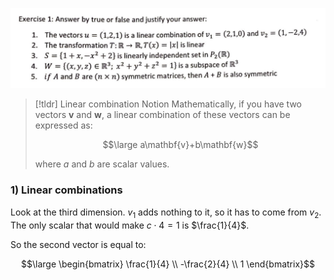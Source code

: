 ![](../z_images/Pasted%20image%2020230809111207.png)

> [!tldr] Linear combination Notion
> Mathematically, if you have two vectors $\mathbf{v}$ and $\mathbf{w}$, a linear combination of these vectors can be expressed as:
> 
> $$\large a\mathbf{v}+b\mathbf{w}$$
> 
> where $a$ and $b$ are scalar values.

### 1) Linear combinations

Look at the third dimension. $v_1$ adds nothing to it, so it has to come from $v_2$. The only scalar that would make $c\cdot 4 = 1$ is $\frac{1}{4}$. 

So the second vector is equal to:

$$\large \begin{bmatrix}
\frac{1}{4} \\ -\frac{2}{4} \\ 1
\end{bmatrix}$$
